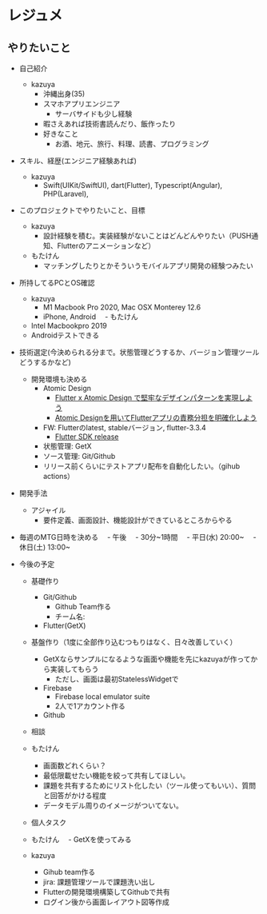 # レジュメ
## やりたいこと
- 自己紹介
  - kazuya
    - 沖縄出身(35)
    - スマホアプリエンジニア
      - サーバサイドも少し経験
    - 暇さえあれば技術書読んだり、飯作ったり
    - 好きなこと
      - お酒、地元、旅行、料理、読書、プログラミング


- スキル、経歴(エンジニア経験あれば)
  - kazuya
    - Swift(UIKit/SwiftUI), dart(Flutter), Typescript(Angular), PHP(Laravel), 


- このプロジェクトでやりたいこと、目標
  - kazuya
    - 設計経験を積む。実装経験がないことはどんどんやりたい（PUSH通知、Flutterのアニメーションなど）
  - もたけん
    - マッチングしたりとかそういうモバイルアプリ開発の経験つみたい

- 所持してるPCとOS確認
  - kazuya
    - M1 Macbook Pro 2020, Mac OSX Monterey 12.6
    - iPhone, Android
　- もたけん
   - Intel Macbookpro 2019
   - Androidテストできる

- 技術選定(今決められる分まで。状態管理どうするか、バージョン管理ツールどうするかなど)
  - 開発環境も決める
    - Atomic Design
      - [Flutter x Atomic Design で堅牢なデザインパターンを実現しよう](https://zenn.dev/nagakuta/articles/25c8aaf7744830bdab3d)
      - [Atomic Designを用いてFlutterアプリの責務分担を明確化しよう](https://speakerdeck.com/ryochiba/clarify-the-role-of-the-flutter-app-in-atomic-design)
    - FW: Flutterのlatest, stableバージョン, flutter-3.3.4
      - [Flutter SDK release](https://docs.flutter.dev/development/tools/sdk/releases)
    - 状態管理: GetX
    - ソース管理: Git/Github
    - リリース前くらいにテストアプリ配布を自動化したい。（gihub actions）
- 開発手法
  - アジャイル
    - 要件定義、画面設計、機能設計ができているところからやる
- 毎週のMTG日時を決める
　- 午後
　- 30分~1時間
　- 平日(水) 20:00~
　- 休日(土) 13:00~

- 今後の予定
  - 基礎作り
    - Git/Github
      - Github Team作る
      - チーム名: 
    - Flutter(GetX)
  - 基盤作り（1度に全部作り込むつもりはなく、日々改善していく）  
    - GetXならサンプルになるような画面や機能を先にkazuyaが作ってから実装してもらう
      - ただし、画面は最初StatelessWidgetで
    - Firebase  
      - Firebase local emulator suite
      - 2人で1アカウント作る
    - Github

   - 相談
    - もたけん
      - 画面数どれくらい？
      - 最低限載せたい機能を絞って共有してほしい。
      - 課題を共有するためにリスト化したい（ツール使ってもいい）、質問と回答がかける程度
      - データモデル周りのイメージがついてない。

    - 個人タスク
    - もたけん
    　- GetXを使ってみる
    - kazuya
      - Gihub team作る
      - jira: 課題管理ツールで課題洗い出し
      - Flutterの開発環境構築してGithubで共有
      - ログイン後から画面レイアウト図等作成
